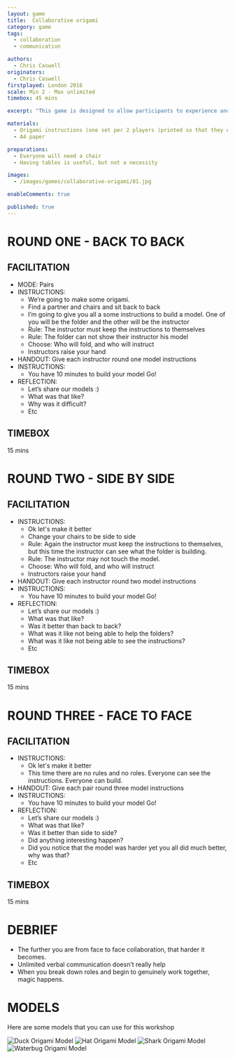 ```yaml
---
layout: game
title:  Collaborative origami
category: game
tags:
  - collaboration
  - communication

authors: 
  - Chris Caswell
originators: 
  - Chris Caswell
firstplayed: London 2016
scale: Min 2 - Max unlimited
timebox: 45 mins

excerpt: "This game is designed to allow participants to experience and reflect on different forms of collaboration."

materials:
  - Origami instructions (one set per 2 players (printed so that they each of the three instructions can be given out separately)
  - A4 paper

preparations:
  - Everyone will need a chair
  - Having tables is useful, but not a necessity 

images:
  - /images/games/collaborative-origami/01.jpg

enableComments: true

published: true
---
```


# ROUND ONE - BACK TO BACK 

## FACILITATION 
* MODE: Pairs
* INSTRUCTIONS: 
  * We’re going to make some origami.
  * Find a partner and chairs and sit back to back
  * I’m going to give you all a some instructions to build a model. One of you will be the folder and the other will be the instructor
  * Rule: The instructor must keep the instructions to themselves
  * Rule: The folder can not show their instructor his model
  * Choose: Who will fold, and who will instruct
  * Instructors raise your hand
* HANDOUT: Give each instructor round one model instructions
* INSTRUCTIONS: 
  * You have 10 minutes to build your model Go!
* REFLECTION: 
  * Let’s share our models :)
  * What was that like?
  * Why was it difficult?
  * Etc

## TIMEBOX
15 mins

# ROUND TWO - SIDE BY SIDE

## FACILITATION
* INSTRUCTIONS: 
  * Ok let's make it better
  * Change your chairs to be side to side
  * Rule: Again the instructor must keep the instructions to themselves, but this time the instructor can see what the folder is building. 
  * Rule: The instructor may not touch the model.
  * Choose: Who will fold, and who will instruct
  * Instructors raise your hand
* HANDOUT: Give each instructor round two model instructions
* INSTRUCTIONS: 
  * You have 10 minutes to build your model Go!
* REFLECTION: 
  * Let’s share our models :)
  * What was that like?
  * Was it better than back to back?
  * What was it like not being able to help the folders?
  * What was it like not being able to see the instructions?
  * Etc

## TIMEBOX
15 mins

# ROUND THREE - FACE TO FACE

## FACILITATION
* INSTRUCTIONS: 
  * Ok let's make it better
  * This time there are no rules and no roles. Everyone can see the instructions. Everyone can build.
* HANDOUT: Give each pair round three model instructions
* INSTRUCTIONS: 
  * You have 10 minutes to build your model Go!
* REFLECTION: 
  * Let’s share our models :)
  * What was that like?
  * Was it better than side to side?
  * Did anything interesting happen?
  * Did you notice that the model was harder yet you all did much better, why was that?
  * Etc

## TIMEBOX
15 mins


# DEBRIEF
* The further you are from face to face collaboration, that harder it becomes.
* Unlimited verbal communication doesn’t really help
* When you break down roles and begin to genuinely work together, magic happens.

# MODELS

Here are some models that you can use for this workshop

![Duck Origami Model](/files/collaborative-origami/duck.jpg)
![Hat Origami Model](/files/collaborative-origami/hat.png)
![Shark Origami Model](/files/collaborative-origami/shark.jpg)
![Waterbug Origami Model](/files/collaborative-origami/waterbug.jpg)
